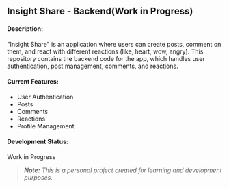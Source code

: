 ## **Insight Share - Backend(Work in Progress)**

#### Description:
"Insight Share" is an application where users can create posts, comment on them, and react with different reactions (like, heart, wow, angry). This repository contains the backend code for the app, which handles user authentication, post management, comments, and reactions.

#### Current Features:
- User Authentication
- Posts
- Comments
- Reactions
- Profile Management

#### Development Status:
Work in Progress

> _**Note:** This is a personal project created for learning and development purposes._
